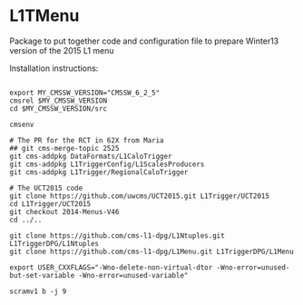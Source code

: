 
L1TMenu
=======

Package to put together code and configuration file to prepare Winter13 version of the 2015 L1 menu

Installation instructions:

<pre><code>
export MY_CMSSW_VERSION="CMSSW_6_2_5"
cmsrel $MY_CMSSW_VERSION 
cd $MY_CMSSW_VERSION/src

cmsenv

# The PR for the RCT in 62X from Maria
## git cms-merge-topic 2525
git cms-addpkg DataFormats/L1CaloTrigger
git cms-addpkg L1TriggerConfig/L1ScalesProducers
git cms-addpkg L1Trigger/RegionalCaloTrigger     

# The UCT2015 code
git clone https://github.com/uwcms/UCT2015.git L1Trigger/UCT2015
cd L1Trigger/UCT2015
git checkout 2014-Menus-V46
cd ../..

git clone https://github.com/cms-l1-dpg/L1Ntuples.git L1TriggerDPG/L1Ntuples
git clone https://github.com/cms-l1-dpg/L1Menu.git L1TriggerDPG/L1Menu

export USER_CXXFLAGS="-Wno-delete-non-virtual-dtor -Wno-error=unused-but-set-variable -Wno-error=unused-variable"

scramv1 b -j 9
</code></pre>
